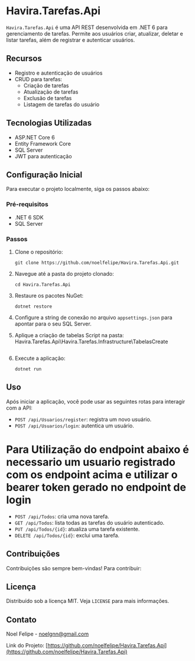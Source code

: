 
# Havira.Tarefas.Api

`Havira.Tarefas.Api` é uma API REST desenvolvida em .NET 6 para gerenciamento de tarefas. Permite aos usuários criar, atualizar, deletar e listar tarefas, além de registrar e autenticar usuários.

## Recursos

- Registro e autenticação de usuários
- CRUD para tarefas:
  - Criação de tarefas
  - Atualização de tarefas
  - Exclusão de tarefas
  - Listagem de tarefas do usuário

## Tecnologias Utilizadas

- ASP.NET Core 6
- Entity Framework Core
- SQL Server
- JWT para autenticação

## Configuração Inicial

Para executar o projeto localmente, siga os passos abaixo:

### Pré-requisitos

- .NET 6 SDK
- SQL Server

### Passos

1. Clone o repositório:
   ```
   git clone https://github.com/noelfelipe/Havira.Tarefas.Api.git
   ```
2. Navegue até a pasta do projeto clonado:
   ```
   cd Havira.Tarefas.Api
   ```
3. Restaure os pacotes NuGet:
   ```
   dotnet restore
   ```
4. Configure a string de conexão no arquivo `appsettings.json` para apontar para o seu SQL Server.

5. Aplique a criação de tabelas Script na pasta: Havira.Tarefas.Api\Havira.Tarefas.Infrastructure\TabelasCreate
   ```
6. Execute a aplicação:
   ```
   dotnet run
   ```

## Uso

Após iniciar a aplicação, você pode usar as seguintes rotas para interagir com a API:

- `POST /api/Usuarios/register`: registra um novo usuário.
- `POST /api/Usuarios/login`: autentica um usuário.

# Para Utilização do endpoint abaixo é necessario um usuario registrado com os endpoint acima e utilizar o bearer token gerado no endpoint de login

- `POST /api/Todos`: cria uma nova tarefa.
- `GET /api/Todos`: lista todas as tarefas do usuário autenticado.
- `PUT /api/Todos/{id}`: atualiza uma tarefa existente.
- `DELETE /api/Todos/{id}`: exclui uma tarefa.

## Contribuições

Contribuições são sempre bem-vindas! Para contribuir:

## Licença

Distribuído sob a licença MIT. Veja `LICENSE` para mais informações.

## Contato

Noel Felipe - noelgnn@gmail.com

Link do Projeto: [https://github.com/noelfelipe/Havira.Tarefas.Api](https://github.com/noelfelipe/Havira.Tarefas.Api)
